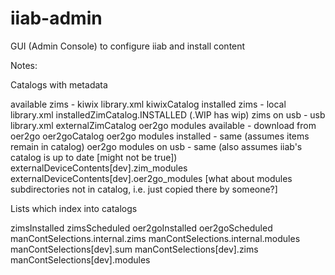 # iiab-admin
GUI (Admin Console) to configure iiab and install content

Notes:

Catalogs with metadata

available zims - kiwix library.xml kiwixCatalog
installed zims - local library.xml installedZimCatalog.INSTALLED (.WIP has wip)
zims on usb    - usb library.xml   externalZimCatalog
oer2go modules available - download from oer2go oer2goCatalog
oer2go modules installed - same (assumes items remain in catalog)
oer2go modules on usb    - same (also assumes iiab's catalog is up to date [might not be true])
externalDeviceContents[dev].zim_modules
externalDeviceContents[dev].oer2go_modules [what about modules subdirectories not in catalog, i.e. just copied there by someone?]

Lists which index into catalogs

zimsInstalled
zimsScheduled
oer2goInstalled
oer2goScheduled
manContSelections.internal.zims
manContSelections.internal.modules
manContSelections[dev].sum
manContSelections[dev].zims
manContSelections[dev].modules
